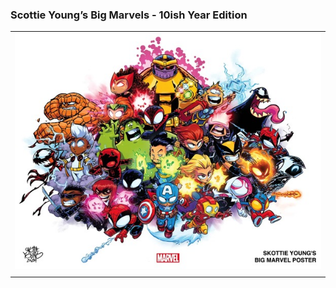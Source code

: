 ### Scottie Young’s Big Marvels - 10ish Year Edition

|                                                                                      |
|:------------------------------------------------------------------------------------:|
| ![Poster Image](/assets/images/prj_big_marvels/Skottie_Youngs_Big_Marvel_Poster.jpg) |
|                                                                                      |




